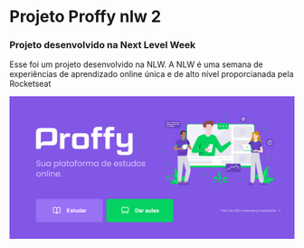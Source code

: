 # Projeto Proffy nlw 2
### Projeto desenvolvido na Next Level Week
Esse foi um projeto desenvolvido na NLW.
A NLW é uma semana de experiências de aprendizado online única e de alto nível proporcianada pela Rocketseat

![Proffy](https://github.com/AdelsonMS16/proffy-nlwII/blob/master/proffy.jpg)
